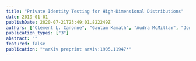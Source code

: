 ```yaml
---
title: "Private Identity Testing for High-Dimensional Distributions"
date: 2019-01-01
publishDate: 2020-07-21T23:49:01.822249Z
authors: ["Clément L. Canonne", "Gautam Kamath", "Audra McMillan", "Jonathan Ullman", "Lydia Zakynthinou"]
publication_types: ["3"]
abstract: ""
featured: false
publication: "*arXiv preprint arXiv:1905.11947*"
---
```


